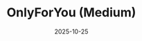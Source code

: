 ---
title: "OnlyForYou (Medium)"
date: 2025-10-25
layout: single
excerpt: "OnlyForYou는 중간 난이도 머신으로, 웹 애플리케이션에 존재하는 LFI(Local File Inclusion) 취약점을 통해 소스 코드를 열람할 수 있고, 이 코드에서 발견된 Blind Command Injection을 이용해 셸을 획득할 수 있다. 이후 머신 내부에서 실행 중인 여러 로컬 서비스 중 하나가 기본 자격 증명을 사용하고 있으며, 이 서비스의 특정 엔드포인트는 Cypher 인젝션에 취약하여 Neo4j 데이터베이스의 해시를 유출할 수 있고, 이 해시를 통해 SSH 접근 권한을 얻는다. 마지막으로, sudoers 파일이 잘못 구성되어 있어 pip3 download 명령을 루트 권한으로 실행할 수 있으며, 이를 이용해 Gogs에 호스팅된 악성 파이썬 패키지를 다운로드하고 실행함으로써 루트 권한을 탈취할 수 있다."
author_profile: true
toc: true
toc_label: "OnlyForYou"
toc_icon: "book"
toc_sticky: true
header:
  teaser: /assets/htb-linux/onlyforyou/onlyforyou.png
  teaser_home_page: true
categories: [hackthebox linux]
tags: [htb, web, medium, jwt, sqli, priv-esc]
---